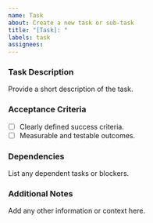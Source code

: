 ```yaml
---
name: Task
about: Create a new task or sub-task
title: "[Task]: "
labels: task
assignees:
---
```


### **Task Description**

Provide a short description of the task.

### **Acceptance Criteria**

- [ ] Clearly defined success criteria.
- [ ] Measurable and testable outcomes.

### **Dependencies**

List any dependent tasks or blockers.

### **Additional Notes**

Add any other information or context here.
